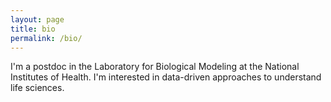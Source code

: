 ```yaml
---
layout: page
title: bio
permalink: /bio/
---
```


I'm a postdoc in the Laboratory for Biological Modeling at the National Institutes of Health. I'm interested in data-driven approaches to understand life sciences.
